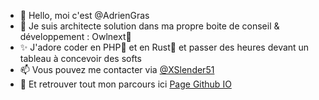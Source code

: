 - 👋 Hello, moi c'est @AdrienGras
- 🏡 Je suis architecte solution dans ma propre boite de conseil & développement : Owlnext🦉
- ✨ J'adore coder en PHP🐘 et en Rust🦀 et passer des heures devant un tableau à concevoir des softs
- 📫 Vous pouvez me contacter via [@XSlender51](https://twitter.com/XSlender51)
- 🚀 Et retrouver tout mon parcours ici [Page Github IO](adriengras.github.io)
